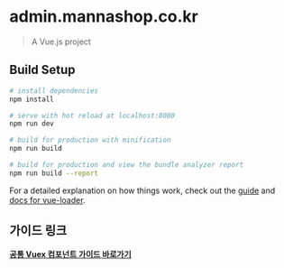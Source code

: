 # admin.mannashop.co.kr

> A Vue.js project

## Build Setup

``` bash
# install dependencies
npm install

# serve with hot reload at localhost:8080
npm run dev

# build for production with minification
npm run build

# build for production and view the bundle analyzer report
npm run build --report
```

For a detailed explanation on how things work, check out the [guide](http://vuejs-templates.github.io/webpack/) and [docs for vue-loader](http://vuejs.github.io/vue-loader).

## 가이드 링크
[**공통 Vuex 컴포넌트 가이드 바로가기**](https://bitbucket.org/YongJik-Song/admin.mannashop.co.kr/wiki/%EA%B3%B5%ED%86%B5%20Vuex%20%EC%BB%B4%ED%8F%AC%EB%84%8C%ED%8A%B8%20%EA%B0%80%EC%9D%B4%EB%93%9C)